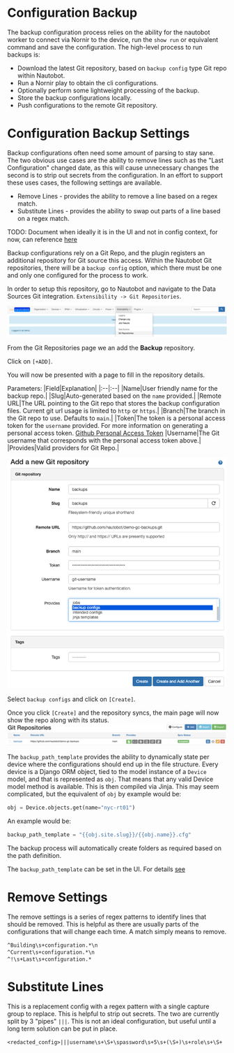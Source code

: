 # Configuration Backup

The backup configuration process relies on the ability for the nautobot worker to connect via Nornir to the device, run the `show run` or equivalent command 
and save the configuration. The high-level process to run backups is:

* Download the latest Git repository, based on `backup config` type Git repo within Nautobot.
* Run a Nornir play to obtain the cli configurations.
* Optionally perform some lightweight processing of the backup.
* Store the backup configurations locally.
* Push configurations to the remote Git repository.

# Configuration Backup Settings

Backup configurations often need some amount of parsing to stay sane. The two obvious use cases are the ability to remove lines such as the "Last 
Configuration" changed date, as this will cause unnecessary changes the second is to strip out secrets from the configuration. In an effort to support these 
uses cases, the following settings are available.

* Remove Lines - provides the ability to remove a line based on a regex match.
* Substitute Lines - provides the ability to swap out parts of a line based on a regex match.

TODO: Document when ideally it is in the UI and not in config context, for now, can reference [here](https://github.com/networktocode-llc/nautobot-gc-data/blob/be82d7f686a573ad33f85b2313e632d9bc2e7910/config_contexts/all.yml#L197-L214)

Backup configurations rely on a Git Repo, and the plugin registers an additional repository for Git source this access. Within the Nautobot Git repositories, there will be a `backup config` option, which there must be one and only one configured for the process to work.

In order to setup this repository, go to Nautobot and navigate to the Data Sources Git integration. `Extensibility -> Git Repositories`.

![Backup Git Navigation](./img/git-step1.png)

From the Git Repositories page we an add the **Backup** repository.

Click on `[+ADD]`.

You will now be presented with a page to fill in the repository details.

Parameters:
|Field|Explanation|
|:--|:--|
|Name|User friendly name for the backup repo.|
|Slug|Auto-generated based on the `name` provided.|
|Remote URL|The URL pointing to the Git repo that stores the backup configuration files. Current git url usage is limited to `http` or `https`.|
|Branch|The branch in the Git repo to use. Defaults to `main`.|
|Token|The token is a personal access token for the `username` provided.  For more information on generating a personal access token. [Github Personal Access Token](https://docs.github.com/en/github/authenticating-to-github/creating-a-personal-access-token)
|Username|The Git username that corresponds with the personal access token above.|
|Provides|Valid providers for Git Repo.|
<br>

![Example Git Backups](./img/backup-git-step2.png)

Select `backup configs` and click on `[Create]`.

Once you click `[Create]` and the repository syncs, the main page will now show the repo along with its status.
![Git Backup Repo Status](./img/backup-git-step3.png)


The `backup_path_template` provides the ability to dynamically state per device where the configurations should end up in the file structure. Every device is a Django ORM object, tied to the model instance of a `Device` model, and that is represented as `obj`. That means that any valid Device model method is available. This is then compiled via Jinja. This may seem complicated, but the equivalent of `obj` by example would be:

```python
obj = Device.objects.get(name="nyc-rt01")
```

An example would be:
```python
backup_path_template = "{{obj.site.slug}}/{{obj.name}}.cfg"
```

The backup process will automatically create folders as required based on the path definition. 

The `backup_path_template` can be set in the UI.  For details [see](./golden-config-settings.md#Backup-Path)

# Remove Settings

The remove settings is a series of regex patterns to identify lines that should be removed. This is helpful as there are usually parts of the
configurations that will change each time. A match simply means to remove.

```re
^Building\s+configuration.*\n
^Current\s+configuration.*\n
^!\s+Last\s+configuration.*
```

# Substitute Lines

This is a replacement config with a regex pattern with a single capture group to replace. This is helpful to strip out secrets. The two are currently
split by 3 "pipes" `|||`. This is not an ideal configuration, but useful until a long term solution can be put in place.

```re
<redacted_config>|||username\s+\S+\spassword\s+5\s+(\S+)\s+role\s+\S+
```